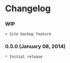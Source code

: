 # Changelog

### WIP

    + Site backup feature

### 0.5.0 (January 08, 2014)

    * Initial release
